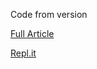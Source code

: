 Code from version

[Full Article](https://maximilianocontieri.com/how-to-create-a-wordle-with-tdd-in-javascript)

[Repl.it](https://replit.com/@mcsee/Wordle-TDD)

